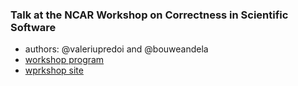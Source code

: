 ### Talk at the NCAR Workshop on Correctness in Scientific Software

- authors: @valeriupredoi and @bouweandela
- [workshop program](https://ncar.github.io/correctness-workshop/assets/ws_agenda.pdf)
- [wprkshop site](https://ncar.github.io/correctness-workshop/)
